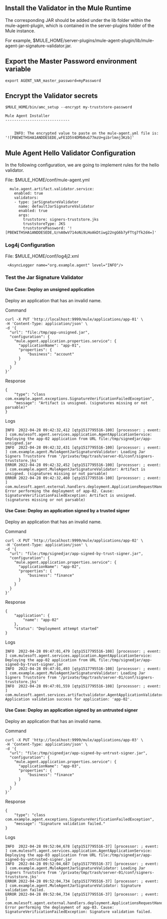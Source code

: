 ## Install the Validator in the Mule Runtime

The corresponding JAR should be added under the lib folder within the mule-agent-plugin, which is contained in the server-plugins folder of the Mule instance.

For example, $MULE_HOME/server-plugins/mule-agent-plugin/lib/mule-agent-jar-signature-validator.jar.

## Export the Master Password environment variable

```
export AGENT_VAR_master_password=myPassword
```

## Encrypt the Validator secrets

```
$MULE_HOME/bin/amc_setup --encrypt my-truststore-password

Mule Agent Installer
-----------------------------


	INFO: The encrypted value to paste on the mule-agent.yml file is: '![PBEWITHSHA1ANDDESEDE,wFE1D5V4DMb0uG77mzU+gibrlmnj3Kzb]'
```

## Mule Agent Hello Validator Configuration

In the following configuration, we are going to implement rules for the hello validator.

File: $MULE_HOME/conf/mule-agent.yml

```
  mule.agent.artifact.validator.service:
    enabled: true
    validators:
    - type: jarSignatureValidator
      name: defaultJarSignatureValidator
      enabled: true
      args:
        truststore: signers-truststore.jks
        truststoreType: JKS
        truststorePassword: '![PBEWITHSHA1ANDDESEDE,U/nA0wV714oNi9LHoAkDtiwg22ngG6b7yFTtg7fk2d4=]'
```

### Log4j Configuration

File: $MULE_HOME/conf/log4j2.xml

```
 <AsyncLogger name="org.example.agent" level="INFO"/>
```

### Test the Jar Signature Validator

#### Use Case: Deploy an unsigned application

Deploy an application that has an invalid name.

Command

```
curl -X PUT 'http://localhost:9999/mule/applications/app-01' \
-H 'Content-Type: application/json' \
-d '{
  "url": "file:/tmp/app-unsigned.jar",
  "configuration": {
    "mule.agent.application.properties.service": {
      "applicationName": "app-01",
      "properties": {
          "business": "account"
      }
    }
  }
}'
```

Response

```
{
    "type": "class com.example.agent.exceptions.SignatureVerificationFailedException",
    "message": "Artifact is unsigned. (signatures missing or not parsable)"
}
```

Logs

```
INFO  2022-04-28 09:42:32,412 [qtp1517795516-100] [processor: ; event: ] com.mulesoft.agent.services.application.AgentApplicationService: Deploying the app-02 application from URL file:/tmp/signedjar/app-unsigned.jar
INFO  2022-04-28 09:42:32,431 [qtp1517795516-100] [processor: ; event: ] com.example.agent.MuleAgentJarSignatureValidator: Loading Jar Signers Truststore from '/private/tmp/trash/server-01/conf/signers-truststore.jks'
ERROR 2022-04-28 09:42:32,452 [qtp1517795516-100] [processor: ; event: ] com.example.agent.MuleAgentJarSignatureValidator: Artifact is unsigned. (signatures missing or not parsable)
ERROR 2022-04-28 09:42:32,460 [qtp1517795516-100] [processor: ; event: ] com.mulesoft.agent.external.handlers.deployment.ApplicationsRequestHandler: Error performing the deployment of app-02. Cause: SignatureVerificationFailedException: Artifact is unsigned. (signatures missing or not parsable)
```

#### Use Case: Deploy an application signed by a trusted signer

Deploy an application that has an invalid name.

Command

```
curl -X PUT 'http://localhost:9999/mule/applications/app-02' \
-H 'Content-Type: application/json' \
-d '{
  "url": "file:/tmp/signedjar/app-signed-by-trust-signer.jar",
  "configuration": {
    "mule.agent.application.properties.service": {
      "applicationName": "app-02",
      "properties": {
          "business": "finance"
      }
    }
  }
}'
```

Response

```
{
    "application": {
        "name": "app-02"
    },
    "status": "Deployment attempt started"
}
```

Logs

```
INFO  2022-04-28 09:47:01,479 [qtp1517795516-108] [processor: ; event: ] com.mulesoft.agent.services.application.AgentApplicationService: Deploying the app-02 application from URL file:/tmp/signedjar/app-signed-by-trust-signer.jar
INFO  2022-04-28 09:47:01,493 [qtp1517795516-108] [processor: ; event: ] com.example.agent.MuleAgentJarSignatureValidator: Loading Jar Signers Truststore from '/private/tmp/trash/server-01/conf/signers-truststore.jks'
INFO  2022-04-28 09:47:01,559 [qtp1517795516-108] [processor: ; event: ] com.mulesoft.agent.services.artifactvalidator.AgentApplicationValidatorService: Application validation success for application: 'app-02'.
```

#### Use Case: Deploy an application signed by an untrusted signer

Deploy an application that has an invalid name.

Command

```
curl -X PUT 'http://localhost:9999/mule/applications/app-03' \
-H 'Content-Type: application/json' \
-d '{
  "url": "file:/tmp/signedjar/app-signed-by-untrust-signer.jar",
  "configuration": {
    "mule.agent.application.properties.service": {
      "applicationName": "app-03",
      "properties": {
          "business": "finance"
      }
    }
  }
}'
```

Response

```
{
    "type": "class com.example.agent.exceptions.SignatureVerificationFailedException",
    "message": "Signature validation failed."
}
```

Logs

```
INFO  2022-04-28 09:52:04,678 [qtp1517795516-37] [processor: ; event: ] com.mulesoft.agent.services.application.AgentApplicationService: Deploying the app-03 application from URL file:/tmp/signedjar/app-signed-by-untrusted-signer.jar
INFO  2022-04-28 09:52:04,687 [qtp1517795516-37] [processor: ; event: ] com.example.agent.MuleAgentJarSignatureValidator: Loading Jar Signers Truststore from '/private/tmp/trash/server-01/conf/signers-truststore.jks'
ERROR 2022-04-28 09:52:04,734 [qtp1517795516-37] [processor: ; event: ] com.example.agent.MuleAgentJarSignatureValidator: Signature validation failed.
ERROR 2022-04-28 09:52:04,734 [qtp1517795516-37] [processor: ; event: ] com.mulesoft.agent.external.handlers.deployment.ApplicationsRequestHandler: Error performing the deployment of app-03. Cause: SignatureVerificationFailedException: Signature validation failed.
```
